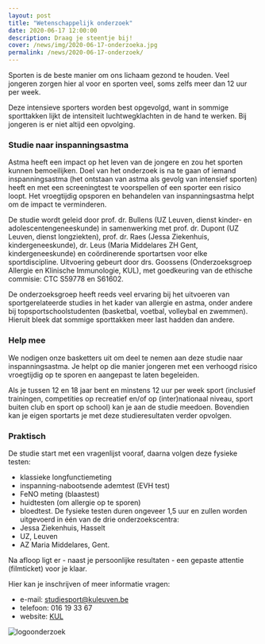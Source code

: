 ```yaml
---
layout: post
title: "Wetenschappelijk onderzoek"
date: 2020-06-17 12:00:00
description: Draag je steentje bij!
cover: /news/img/2020-06-17-onderzoeka.jpg
permalink: /news/2020-06-17-onderzoek/
---
```


Sporten is de beste manier om ons lichaam gezond te houden. Veel jongeren zorgen hier al voor en sporten veel, soms zelfs meer dan 12 uur per week. 

Deze intensieve sporters worden best opgevolgd, want in sommige sporttakken lijkt de intensiteit luchtwegklachten in de hand te werken. Bij jongeren is er niet altijd een opvolging.

### Studie naar inspanningsastma

Astma heeft een impact op het leven van de jongere en zou het sporten kunnen bemoeilijken. Doel van het onderzoek is na te gaan of iemand inspanningsastma (het ontstaan van astma als gevolg van intensief sporten) heeft en met een screeningtest te voorspellen of een sporter een risico loopt. Het vroegtijdig opsporen en behandelen van inspanningsastma helpt om de impact te verminderen.

De studie wordt geleid door prof. dr. Bullens (UZ Leuven, dienst kinder- en adolescentengeneeskunde) in samenwerking met prof. dr. Dupont (UZ Leuven, dienst longziekten), prof. dr. Raes (Jessa Ziekenhuis, kindergeneeskunde), dr. Leus (Maria Middelares ZH Gent, kindergeneeskunde) en coördinerende sportartsen voor elke sportdiscipline. Uitvoering gebeurt door drs. Goossens (Onderzoeksgroep Allergie en Klinische Immunologie, KUL), met goedkeuring van de ethische commisie: CTC S59778 en S61602. 

De onderzoeksgroep heeft reeds veel ervaring bij het uitvoeren van sportgerelateerde studies in het kader van allergie en astma, onder andere bij topsportschoolstudenten (basketbal, voetbal, volleybal en zwemmen). Hieruit bleek dat sommige sporttakken meer last hadden dan andere.

### Help mee

We nodigen onze basketters uit om deel te nemen aan deze studie naar inspanningsastma. Je helpt op die manier jongeren met een verhoogd risico vroegtijdig op te sporen en aangepast te laten begeleiden.

Als je tussen 12 en 18 jaar bent en minstens 12 uur per week sport (inclusief trainingen, competities op recreatief en/of op (inter)nationaal niveau, sport buiten club en sport op school) kan je aan de studie meedoen. Bovendien kan je eigen sportarts je met deze studieresultaten verder opvolgen.

### Praktisch

De studie start met een vragenlijst vooraf, daarna volgen deze fysieke testen: 
- klassieke longfunctiemeting 
- inspanning-nabootsende ademtest (EVH test)
- FeNO meting (blaastest)
- huidtesten (om allergie op te sporen)
- bloedtest. 
De fysieke testen duren ongeveer 1,5 uur en zullen worden uitgevoerd in één van de drie onderzoekscentra:
- Jessa Ziekenhuis, Hasselt
- UZ, Leuven
- AZ Maria Middelares, Gent. 

Na afloop ligt er - naast je persoonlijke resultaten -  een gepaste attentie (filmticket) voor je klaar. 

Hier kan je inschrijven of meer informatie vragen:

- e-mail: [studiesport@kuleuven.be](mailto:studiesport@kuleuven.be)
- telefoon: 016 19 33 67
- website: [KUL](https://gbiomed.kuleuven.be/english/research/50000698/50000631/study-sport-registration-form)
 
![logoonderzoek](/news/img/2020-06-17-onderzoekb.jpg)
